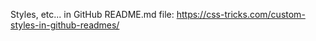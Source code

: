 


Styles, etc... in GitHub README.md file:
    https://css-tricks.com/custom-styles-in-github-readmes/



